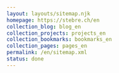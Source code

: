 ```yaml
---
layout: layouts/sitemap.njk
homepage: https://stebre.ch/en
collection_blog: blog_en
collection_projects: projects_en
collection_bookmarks: bookmarks_en
collection_pages: pages_en
permalink: /en/sitemap.xml
status: done
---
```

